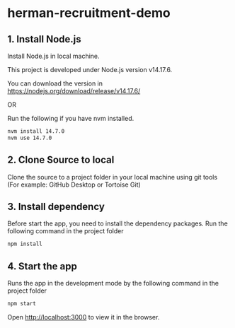 # herman-recruitment-demo

## 1. Install Node.js

Install Node.js in local machine.

This project is developed under Node.js version v14.17.6.

You can download the version in https://nodejs.org/download/release/v14.17.6/

OR

Run the following if you have nvm installed.

```sh
nvm install 14.7.0
nvm use 14.7.0
```

## 2. Clone Source to local

Clone the source to a project folder in your local machine using git tools (For example: GitHub Desktop or Tortoise Git)

## 3. Install dependency

Before start the app, you need to install the dependency packages.
Run the following command in the project folder

```sh
npm install
```

## 4. Start the app

Runs the app in the development mode by the following command in the project folder

```sh
npm start
```

Open [http://localhost:3000](http://localhost:3000) to view it in the browser.
